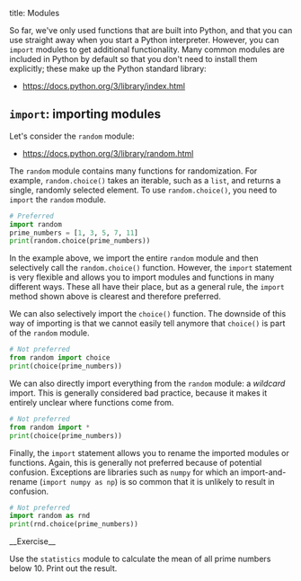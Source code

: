 title: Modules


So far, we've only used functions that are built into Python, and that you can use straight away when you start a Python interpreter. However, you can `import` modules to get additional functionality. Many common modules are included in Python by default so that you don't need to install them explicitly; these make up the Python standard library:

- <https://docs.python.org/3/library/index.html>

## `import`: importing modules

Let's consider the `random` module:

- <https://docs.python.org/3/library/random.html>

The `random` module contains many functions for randomization. For example, `random.choice()` takes an iterable, such as a `list`, and returns a single, randomly selected element. To use `random.choice()`, you need to `import` the `random` module.


```python
# Preferred
import random
prime_numbers = [1, 3, 5, 7, 11]
print(random.choice(prime_numbers))
```

In the example above, we import the entire `random` module and then selectively call the `random.choice()` function. However, the `import` statement is very flexible and allows you to import modules and functions in many different ways. These all have their place, but as a general rule, the `import` method shown above is clearest and therefore preferred.

We can also selectively import the `choice()` function. The downside of this way of importing is that we cannot easily tell anymore that `choice()` is part of the `random` module.


```python
# Not preferred
from random import choice
print(choice(prime_numbers))
```

We can also directly import everything from the `random` module: a *wildcard* import. This is generally considered bad practice, because it makes it entirely unclear where functions come from.


```python
# Not preferred
from random import *
print(choice(prime_numbers))
```

Finally, the `import` statement allows you to rename the imported modules or functions. Again, this is generally not preferred because of potential confusion. Exceptions are libraries such as `numpy` for which an import-and-rename (`import numpy as np`) is so common that it is unlikely to result in confusion.


```python
# Not preferred
import random as rnd
print(rnd.choice(prime_numbers))
```


<div class='info-box' markdown=1>
__Exercise__

Use the `statistics` module to calculate the mean of all prime numbers below 10. Print out the result.
</div>
